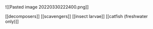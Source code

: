 ![[Pasted image 20220330222400.png]]

[[decomposers]]
[[scavengers]]
[[insect larvae]]
[[catfish (freshwater only)]]